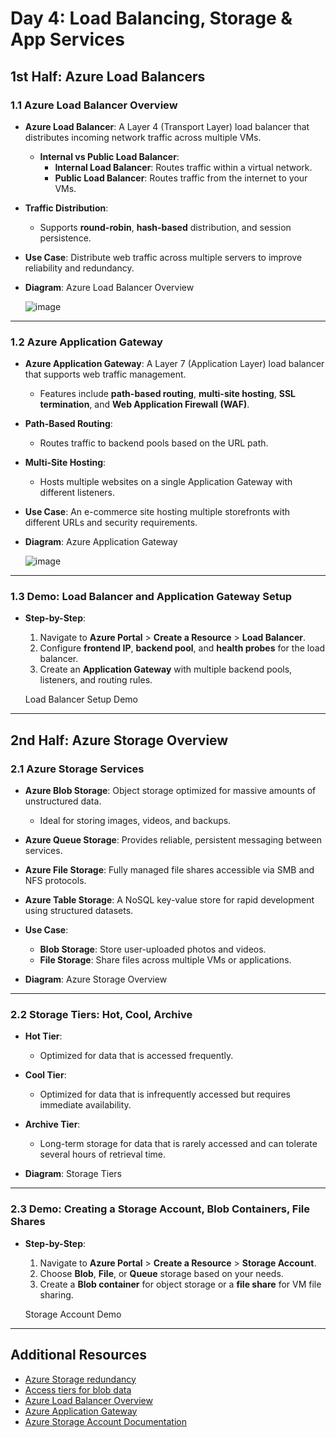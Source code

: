 # Day 4: Load Balancing, Storage & App Services

## 1st Half: Azure Load Balancers

### 1.1 Azure Load Balancer Overview
- **Azure Load Balancer**: A Layer 4 (Transport Layer) load balancer that distributes incoming network traffic across multiple VMs.
  - **Internal vs Public Load Balancer**:
    - **Internal Load Balancer**: Routes traffic within a virtual network.
    - **Public Load Balancer**: Routes traffic from the internet to your VMs.
  
- **Traffic Distribution**:
  - Supports **round-robin**, **hash-based** distribution, and session persistence.

- **Use Case**: Distribute web traffic across multiple servers to improve reliability and redundancy.

- **Diagram**: 
  Azure Load Balancer Overview

  ![image](https://github.com/user-attachments/assets/8944dd3e-2196-43c5-84ea-9266c32761ee)


---

### 1.2 Azure Application Gateway
- **Azure Application Gateway**: A Layer 7 (Application Layer) load balancer that supports web traffic management.
  - Features include **path-based routing**, **multi-site hosting**, **SSL termination**, and **Web Application Firewall (WAF)**.
  
- **Path-Based Routing**:
  - Routes traffic to backend pools based on the URL path.
  
- **Multi-Site Hosting**:
  - Hosts multiple websites on a single Application Gateway with different listeners.

- **Use Case**: An e-commerce site hosting multiple storefronts with different URLs and security requirements.

- **Diagram**:
  Azure Application Gateway

  ![image](https://github.com/user-attachments/assets/c17d1812-00c4-44ed-bf88-7c14635347ed)


---

### 1.3 Demo: Load Balancer and Application Gateway Setup
- **Step-by-Step**:
  1. Navigate to **Azure Portal** > **Create a Resource** > **Load Balancer**.
  2. Configure **frontend IP**, **backend pool**, and **health probes** for the load balancer.
  3. Create an **Application Gateway** with multiple backend pools, listeners, and routing rules.
  
  Load Balancer Setup Demo

---

## 2nd Half: Azure Storage Overview

### 2.1 Azure Storage Services
- **Azure Blob Storage**: Object storage optimized for massive amounts of unstructured data.
  - Ideal for storing images, videos, and backups.

- **Azure Queue Storage**: Provides reliable, persistent messaging between services.

- **Azure File Storage**: Fully managed file shares accessible via SMB and NFS protocols.

- **Azure Table Storage**: A NoSQL key-value store for rapid development using structured datasets.

- **Use Case**:
  - **Blob Storage**: Store user-uploaded photos and videos.
  - **File Storage**: Share files across multiple VMs or applications.
  
- **Diagram**:
  Azure Storage Overview

---

### 2.2 Storage Tiers: Hot, Cool, Archive
- **Hot Tier**:
  - Optimized for data that is accessed frequently.
  
- **Cool Tier**:
  - Optimized for data that is infrequently accessed but requires immediate availability.

- **Archive Tier**:
  - Long-term storage for data that is rarely accessed and can tolerate several hours of retrieval time.

- **Diagram**: 
  Storage Tiers

---

### 2.3 Demo: Creating a Storage Account, Blob Containers, File Shares
- **Step-by-Step**:
  1. Navigate to **Azure Portal** > **Create a Resource** > **Storage Account**.
  2. Choose **Blob**, **File**, or **Queue** storage based on your needs.
  3. Create a **Blob container** for object storage or a **file share** for VM file sharing.
  
  Storage Account Demo

---

## Additional Resources
- [Azure Storage redundancy](https://learn.microsoft.com/en-us/azure/storage/common/storage-redundancy)
- [Access tiers for blob data](https://learn.microsoft.com/en-us/azure/storage/blobs/access-tiers-overview_)
- [Azure Load Balancer Overview](https://docs.microsoft.com/en-us/azure/load-balancer/load-balancer-overview)
- [Azure Application Gateway](https://docs.microsoft.com/en-us/azure/application-gateway/overview)
- [Azure Storage Account Documentation](https://docs.microsoft.com/en-us/azure/storage/common/storage-account-overview)

